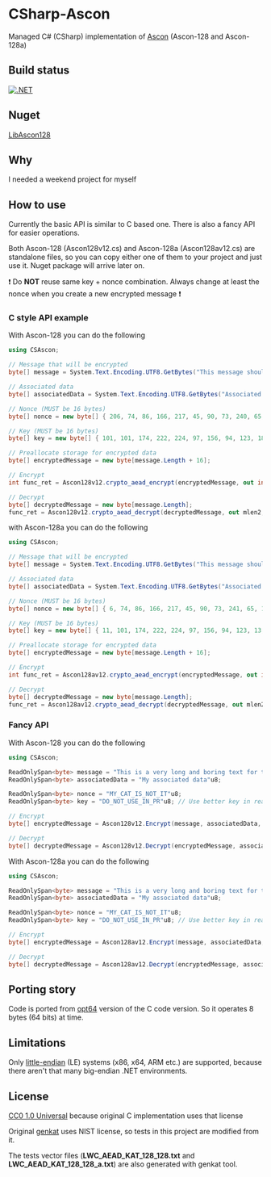 # CSharp-Ascon

Managed C# (CSharp) implementation of [Ascon](https://ascon.iaik.tugraz.at/index.html) (Ascon-128 and Ascon-128a)

## Build status

[![.NET](https://github.com/mcraiha/CSharp-Ascon/actions/workflows/dotnet.yml/badge.svg)](https://github.com/mcraiha/CSharp-Ascon/actions/workflows/dotnet.yml)

## Nuget

[LibAscon128](https://www.nuget.org/packages/LibAscon128)

## Why

I needed a weekend project for myself

## How to use

Currently the basic API is similar to C based one. There is also a fancy API for easier operations.

Both Ascon-128 (Ascon128v12.cs) and Ascon-128a (Ascon128av12.cs) are standalone files, so you can copy either one of them to your project and just use it. Nuget package will arrive later on.

❗ Do **NOT** reuse same key + nonce combination. Always change at least the nonce when you create a new encrypted message ❗

### C style API example

With Ascon-128 you can do the following

```cs
using CSAscon;

// Message that will be encrypted 
byte[] message = System.Text.Encoding.UTF8.GetBytes("This message should be encrypted");

// Associated data
byte[] associatedData = System.Text.Encoding.UTF8.GetBytes("Associated data");

// Nonce (MUST be 16 bytes)
byte[] nonce = new byte[] { 206, 74, 86, 166, 217, 45, 90, 73, 240, 65, 165, 45, 215, 47, 94, 73 };

// Key (MUST be 16 bytes)
byte[] key = new byte[] { 101, 101, 174, 222, 224, 97, 156, 94, 123, 183, 109, 219, 208, 135, 104, 122 };

// Preallocate storage for encrypted data
byte[] encryptedMessage = new byte[message.Length + 16];

// Encrypt
int func_ret = Ascon128v12.crypto_aead_encrypt(encryptedMessage, out int clen, message, message.Length, associatedData, associatedData.Length, null, nonce, key);

// Decrypt
byte[] decryptedMessage = new byte[message.Length];
func_ret = Ascon128v12.crypto_aead_decrypt(decryptedMessage, out mlen2, null, encryptedMessage, clen, associatedData, associatedData.Length, nonce, key);
```

with Ascon-128a you can do the following

```cs
using CSAscon;

// Message that will be encrypted 
byte[] message = System.Text.Encoding.UTF8.GetBytes("This message should be encrypted");

// Associated data
byte[] associatedData = System.Text.Encoding.UTF8.GetBytes("Associated data");

// Nonce (MUST be 16 bytes)
byte[] nonce = new byte[] { 6, 74, 86, 166, 217, 45, 90, 73, 241, 65, 165, 45, 215, 47, 94, 73 };

// Key (MUST be 16 bytes)
byte[] key = new byte[] { 11, 101, 174, 222, 224, 97, 156, 94, 123, 13, 109, 219, 208, 15, 14, 122 };

// Preallocate storage for encrypted data
byte[] encryptedMessage = new byte[message.Length + 16];

// Encrypt
int func_ret = Ascon128av12.crypto_aead_encrypt(encryptedMessage, out int clen, message, message.Length, associatedData, associatedData.Length, null, nonce, key);

// Decrypt
byte[] decryptedMessage = new byte[message.Length];
func_ret = Ascon128av12.crypto_aead_decrypt(decryptedMessage, out mlen2, null, encryptedMessage, clen, associatedData, associatedData.Length, nonce, key);
```

### Fancy API

With Ascon-128 you can do the following

```cs
using CSAscon;

ReadOnlySpan<byte> message = "This is a very long and boring text for testing purposes 😀 !"u8;
ReadOnlySpan<byte> associatedData = "My associated data"u8;

ReadOnlySpan<byte> nonce = "MY_CAT_IS_NOT_IT"u8;
ReadOnlySpan<byte> key = "DO_NOT_USE_IN_PR"u8; // Use better key in real life

// Encrypt
byte[] encryptedMessage = Ascon128v12.Encrypt(message, associatedData, nonce, key);

// Decrypt
byte[] decryptedMessage = Ascon128v12.Decrypt(encryptedMessage, associatedData, nonce, key);
```

With Ascon-128a you can do the following

```cs
using CSAscon;

ReadOnlySpan<byte> message = "This is a very long and boring text for testing purposes 😀 !"u8;
ReadOnlySpan<byte> associatedData = "My associated data"u8;

ReadOnlySpan<byte> nonce = "MY_CAT_IS_NOT_IT"u8;
ReadOnlySpan<byte> key = "DO_NOT_USE_IN_PR"u8; // Use better key in real life

// Encrypt
byte[] encryptedMessage = Ascon128av12.Encrypt(message, associatedData, nonce, key);

// Decrypt
byte[] decryptedMessage = Ascon128av12.Decrypt(encryptedMessage, associatedData, nonce, key);
```

## Porting story

Code is ported from [opt64](https://github.com/ascon/ascon-c/tree/main/crypto_aead/ascon128v12/opt64) version of the C code version. So it operates 8 bytes (64 bits) at time.

## Limitations

Only [little-endian](https://en.wikipedia.org/wiki/Endianness) (LE) systems (x86, x64, ARM etc.) are supported, because there aren't that many big-endian .NET environments.

## License

[CC0 1.0 Universal](LICENSE) because original C implementation uses that license

Original [genkat](https://github.com/ascon/ascon-c/blob/main/tests/genkat_aead.c) uses NIST license, so tests in this project are modified from it. 

The tests vector files (**LWC_AEAD_KAT_128_128.txt** and **LWC_AEAD_KAT_128_128_a.txt**) are also generated with genkat tool.
